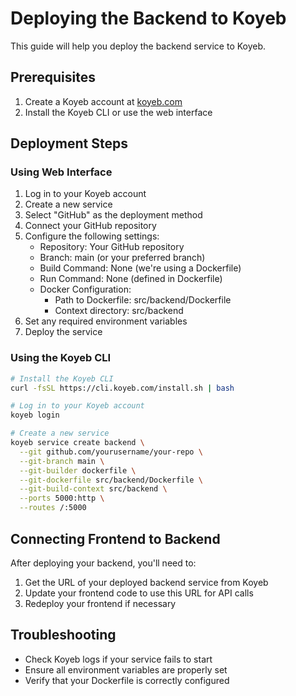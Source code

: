 
# Deploying the Backend to Koyeb

This guide will help you deploy the backend service to Koyeb.

## Prerequisites

1. Create a Koyeb account at [koyeb.com](https://www.koyeb.com)
2. Install the Koyeb CLI or use the web interface

## Deployment Steps

### Using Web Interface

1. Log in to your Koyeb account
2. Create a new service
3. Select "GitHub" as the deployment method
4. Connect your GitHub repository
5. Configure the following settings:
   - Repository: Your GitHub repository
   - Branch: main (or your preferred branch)
   - Build Command: None (we're using a Dockerfile)
   - Run Command: None (defined in Dockerfile)
   - Docker Configuration:
     - Path to Dockerfile: src/backend/Dockerfile
     - Context directory: src/backend
6. Set any required environment variables
7. Deploy the service

### Using the Koyeb CLI

```bash
# Install the Koyeb CLI
curl -fsSL https://cli.koyeb.com/install.sh | bash

# Log in to your Koyeb account
koyeb login

# Create a new service
koyeb service create backend \
  --git github.com/yourusername/your-repo \
  --git-branch main \
  --git-builder dockerfile \
  --git-dockerfile src/backend/Dockerfile \
  --git-build-context src/backend \
  --ports 5000:http \
  --routes /:5000
```

## Connecting Frontend to Backend

After deploying your backend, you'll need to:

1. Get the URL of your deployed backend service from Koyeb
2. Update your frontend code to use this URL for API calls
3. Redeploy your frontend if necessary

## Troubleshooting

- Check Koyeb logs if your service fails to start
- Ensure all environment variables are properly set
- Verify that your Dockerfile is correctly configured

